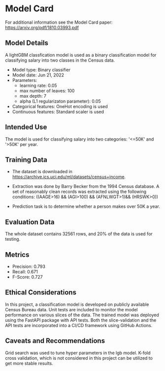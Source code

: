 # Model Card

For additional information see the Model Card paper: https://arxiv.org/pdf/1810.03993.pdf

## Model Details
A lightGBM classfication model is used as a binary classification model for classifying salary into two classes in the Census data.

- Model type: Binary classifier
- Model date: Jun 21, 2022
- Parameters:
  - learning rate: 0.05
  - max number of leaves: 100
  - max depth: 7
  - alpha (L1 regularizaton parameter): 0.05
- Categorical features: OneHot encoding is used
- Continuous features: Standard scaler is used

## Intended Use
The model is used for classifying salary into two categories: '<=50K' and '>50K' per year.

## Training Data
- The dataset is downloaded in https://archive.ics.uci.edu/ml/datasets/census+income. 

- Extraction was done by Barry Becker from the 1994 Census database. A set of reasonably clean records was extracted using the following conditions: ((AAGE>16) && (AGI>100) && (AFNLWGT>1)&& (HRSWK>0))

- Prediction task is to determine whether a person makes over 50K a year.

## Evaluation Data
The whole dataset contains 32561 rows, and 20% of the data is used for testing.


## Metrics
- Precision: 0.793
- Recall: 0.671
- F-Score: 0.727

## Ethical Considerations
In this project, a classification model is developed on publicly available Census Bureau data. Unit tests are included to monitor the model performance on various slices of the data. The trained model was deployed using the FastAPI package with API tests. Both the slice-validation and the API tests are incorporated into a CI/CD framework using GitHub Actions.

## Caveats and Recommendations
Grid search was used to tune hyper parameters in the lgb model. K-fold cross validation, which is not considered in this project can be utilized to get more stable results.


